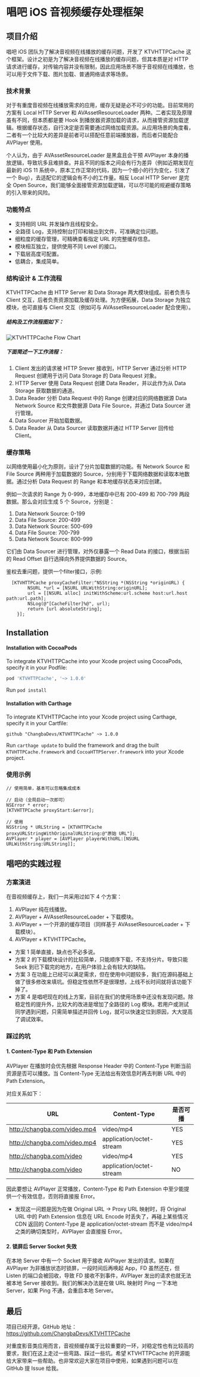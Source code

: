 # 唱吧 iOS 音视频缓存处理框架



## 项目介绍

唱吧 iOS 团队为了解决音视频在线播放的缓存问题，开发了 KTVHTTPCache 这个框架。设计之初是为了解决音视频在线播放的缓存问题，但其本质是对 HTTP 请求进行缓存，对传输内容并没有限制，因此应用场景不限于音视频在线播放，也可以用于文件下载、图片加载、普通网络请求等场景。


### 技术背景

对于有重度音视频在线播放需求的应用，缓存无疑是必不可少的功能。目前常用的方案有 Local HTTP Server 和 AVAssetResourceLoader 两种。二者实现及原理虽有不同，但本质都是要 Hook 到播放器资源加载的请求，从而接管资源加载逻辑。根据缓存状态，自行决定是否需要通过网络加载资源。从应用场景的角度看，二者有一个比较大的差异是前者可以搭配任意前端播放器，而后者只能配合 AVPlayer 使用。

个人认为，由于 AVAssetResourceLoader 是黑盒且会干预 AVPlayer 本身的播放逻辑，导致坑多且难排查。并且不同的版本之间会有行为差异（例如近期发现在最新的 iOS 11 系统中，原本工作正常的代码，因为一个细小的行为变化，引发了一个 Bug），去适配它的逻辑会有不小的工作量。相反 Local HTTP Server 是完全 Open Source，我们能够全面接管资源加载逻辑，可以尽可能的规避缓存策略的引入带来的风险。


### 功能特点

- 支持相同 URL 并发操作且线程安全。
- 全路径 Log，支持控制台打印和输出到文件，可准确定位问题。
- 细粒度的缓存管理，可精确查看指定 URL 的完整缓存信息。
- 模块相互独立，提供使用不同 Level 的接口。
- 下载层高度可配置。
- 低耦合，集成简单。


###  结构设计 & 工作流程

KTVHTTPCache 由 HTTP Server 和 Data Storage 两大模块组成。前者负责与 Client 交互，后者负责资源加载及缓存处理。为方便拓展，Data Storage 为独立模块，也可直接与 Client 交互（例如可与 AVAssetResourceLoader 配合使用）。

##### 结构及工作流程图如下：

![KTVHTTPCache Flow Chart](http://oxl6mxy2t.bkt.clouddn.com/changba/KTVHTTPCache-flow-chart.jpeg)

##### 下面简述一下工作流程：
1. Client 发出的请求被 HTTP Srever 接收到，HTTP Server 通过分析 HTTP Request 创建用于访问 Data Storage 的 Data Request 对象。
2. HTTP Server 使用 Data Request 创建 Data Reader，并以此作为从 Data Storage 获取数据的通道。
3. Data Reader 分析 Data Request 中的 Range 创建对应的网络数据源 Data Network Source 和文件数据源 Data File Source，并通过 Data Sourcer 进行管理。
4. Data Sourcer 开始加载数据。
5. Data Reader 从 Data Sourcer 读取数据并通过 HTTP Server 回传给 Client。


### 缓存策略
以网络使用最小化为原则，设计了分片加载数据的功能。有 Network Source 和 File Source 两种用于加载数据的 Source，分别用于下载网络数据和读取本地数据。通过分析 Data Request 的 Range 和本地缓存状态来对应创建。

例如一次请求的 Range 为 0-999，本地缓存中已有 200-499 和 700-799 两段数据。那么会对应生成 5 个 Source，分别是：
1. Data Network Source: 0-199
2. Data File Source: 200-499
3. Data Network Source: 500-699
4. Data File Source: 700-799
5. Data Network Source: 800-999

它们由 Data Sourcer 进行管理，对外仅暴露一个 Read Data 的接口，根据当前的 Read Offset 自行选择向外界提供数据的 Source。

鉴权去重问题，提供一个filter接口，示例:

```
  [KTVHTTPCache proxyCacheFilter:^NSString *(NSString *originURL) {
        NSURL *url = [NSURL URLWithString:originURL];
        url = [[NSURL alloc] initWithScheme:url.scheme host:url.host path:url.path];
        NSLog(@"[CacheFilter]%@", url);
        return [url absoluteString];
    }];
```


## Installation

#### Installation with CocoaPods

To integrate KTVHTTPCache into your Xcode project using CocoaPods, specify it in your Podfile:

```ruby
pod 'KTVHTTPCache', '~> 1.0.0'
```

Run `pod install`

#### Installation with Carthage

To integrate KTVHTTPCache into your Xcode project using Carthage, specify it in your Cartfile:

```ogdl
github "ChangbaDevs/KTVHTTPCache" ~> 1.0.0
```

Run `carthage update` to build the framework and drag the built `KTVHTTPCache.framework` and `CocoaHTTPServer.framework` into your Xcode project.



### 使用示例

```
// 使用简单，基本可以忽略集成成本

// 启动（全局启动一次即可）
NSError * error;
[KTVHTTPCache proxyStart:&error];

// 使用
NSString * URLString = [KTVHTTPCache proxyURLStringWithOriginalURLString:@"原始 URL"];
AVPlayer * player = [AVPlayer playerWithURL:[NSURL URLWithString:URLString]];
```



## 唱吧的实践过程


### 方案演进

在音视频缓存上，我们一共采用过如下 4 个方案：

1. AVPlayer 纯在线播放。
1. AVPlayer + AVAssetResourceLoader + 下载模块。
1. AVPlayer + 一个开源的缓存项目（同样基于 AVAssetResourceLoader + 下载模块）。
1. AVPlayer + KTVHTTPCache。


- 方案 1 简单直接，缺点也不必多说。
- 方案 2 的下载模块设计的比较简单，只能顺序下载，不支持分片。导致只能 Seek 到已下载完的地方，在用户体验上会有较大的缺陷。
- 方案 3 在功能上已经可以满足需求，但在使用中问题较多，我们在源码基础上做了很多修改来填坑。但稳定性依然不是很理想，上线不长时间就将该功能下掉了。
- 方案 4 是唱吧现在的线上方案，目前在我们的使用场景中还没有发现问题。除稳定性的提升外，比较大的改进是增加了全路径的 Log 模块。若用户或测试同学遇到问题，只需简单描述并回传 Log，就可以快速定位到原因，大大提高了调试效率。


### 踩过的坑

#### 1. Content-Type 和 Path Extension

AVPlayer 在播放时会优先根据 Response Header 中的 Content-Type 判断当前资源是否可以播放。当 Content-Type 无法给出有效信息时再去判断 URL 中的 Path Extension。

对应关系如下：

URL | Content-Type | 是否可播
---|---|---
http://changba.com/video.mp4 | video/mp4 | YES
http://changba.com/video.mp4 | application/octet-stream | YES
http://changba.com/video | video/mp4 | YES
http://changba.com/video | application/octet-stream | NO

因此要想让 AVPlayer 正常播放，Content-Type 和 Path Extension 中至少能提供一个有效信息，否则将直接报 Error。

- 发现这一问题是因为在做 Original URL -> Proxy URL 映射时，将 Original URL 中的 Path Extension 信息在 URL Encode 时丢失了，再碰上某些情况 CDN 返回的 Content-Type 是 application/octet-stream 而不是 video/mp4 之类的确切类型时，AVPlayer 会直接报 Error。

#### 2. 锁屏后 Server Socket 失效

在本地 Server 中有一个 Socket 用于接收 AVPlayer 发出的请求。如果在 AVPlayer 为非播放状态时锁屏，一段时间后再唤起 App，FD 虽然还在，但 Listen 的端口会被回收，导致 FD 接收不到事件，AVPlayer 发出的请求也就无法被本地 Server 接收到。我们的解决办法是在做 URL 映射时 Ping 一下本地 Server，如果 Ping 不通，会重启本地 Server。



## 最后

项目已经开源，GitHub 地址： https://github.com/ChangbaDevs/KTVHTTPCache

对重度影音类应用而言，音视频缓存属于比较重要的一环，对稳定性也有比较高的要求，我们在这上走过一些弯路、踩过一些坑。希望 KTVHTTPCache 的开源能给大家带来一些帮助。也非常欢迎大家在项目中使用，如果遇到问题可以在 GitHub 提 Issue 给我。
